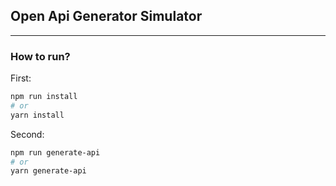 

## Open Api Generator Simulator

---

### How to run?


First:

```bash
npm run install
# or
yarn install
```


Second:

```bash
npm run generate-api
# or
yarn generate-api
```